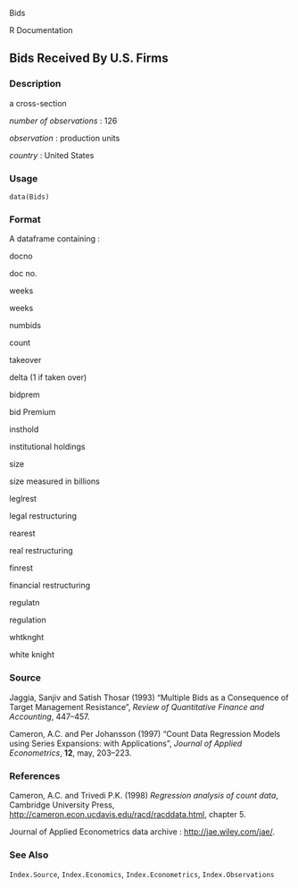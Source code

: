 Bids

R Documentation

## Bids Received By U.S. Firms

### Description

a cross-section

_number of observations_ : 126

_observation_ : production units

_country_ : United States

### Usage

    data(Bids)

### Format

A dataframe containing :

docno

doc no.

weeks

weeks

numbids

count

takeover

delta (1 if taken over)

bidprem

bid Premium

insthold

institutional holdings

size

size measured in billions

leglrest

legal restructuring

rearest

real restructuring

finrest

financial restructuring

regulatn

regulation

whtknght

white knight

### Source

Jaggia, Sanjiv and Satish Thosar (1993) “Multiple Bids as a Consequence of
Target Management Resistance”, _Review of Quantitative Finance and
Accounting_, 447–457.

Cameron, A.C. and Per Johansson (1997) “Count Data Regression Models using
Series Expansions: with Applications”, _Journal of Applied Econometrics_,
**12**, may, 203–223.

### References

Cameron, A.C. and Trivedi P.K. (1998) _Regression analysis of count data_,
Cambridge University Press,
<http://cameron.econ.ucdavis.edu/racd/racddata.html>, chapter 5.

Journal of Applied Econometrics data archive : <http://jae.wiley.com/jae/>.

### See Also

`Index.Source`, `Index.Economics`, `Index.Econometrics`, `Index.Observations`

